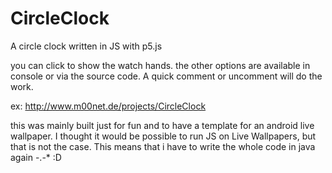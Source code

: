 # CircleClock
A circle clock written in JS with p5.js

you can click to show the watch hands.
the other options are available in console or via the source code. A quick comment or uncomment will do the work.


ex: http://www.m00net.de/projects/CircleClock




this was mainly built just for fun and to have a template for an android live wallpaper.
I thought it would be possible to run JS on Live Wallpapers, but that is not the case. 
This means that i have to write the whole code in java again -.-*  :D
